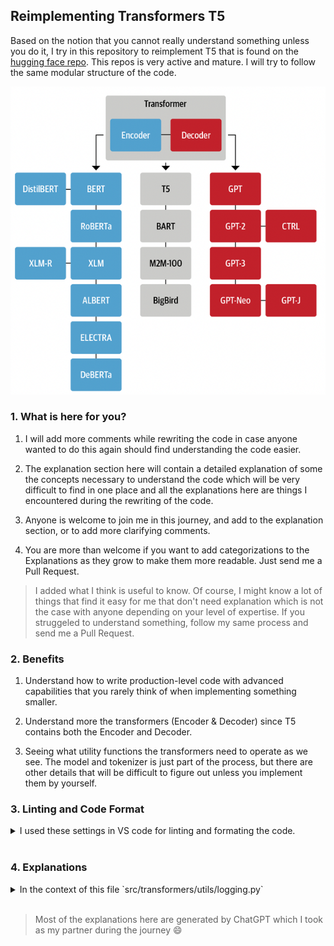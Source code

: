 ## Reimplementing Transformers T5

Based on the notion that you cannot really understand something unless you do it, I try in this repository to reimplement T5 that is found on the [hugging face repo](https://github.com/huggingface/transformers). This repos is very active and mature. I will try to follow the same modular structure of the code.

![Transformers Tree](Transformers_Tree.png)

### 1. What is here for you?

1. I will add more comments while rewriting the code in case anyone wanted to do this again should find understanding the code easier.

2. The explanation section here will contain a detailed explanation of some the concepts necessary to understand the code which will be very difficult to find in one place and all the explanations here are things I encountered during the rewriting of the code.

3. Anyone is welcome to join me in this journey, and add to the explanation section, or to add more clarifying comments.

4. You are more than welcome if you want to add categorizations to the Explanations as they grow to make them more readable. Just send me a Pull Request.

> I added what I think is useful to know. Of course, I might know a lot of things that find it easy for me that don't need explanation which is not the case with anyone depending on your level of expertise. If you struggeled to understand something, follow my same process and send me a Pull Request.

### 2. Benefits

1. Understand how to write production-level code with advanced capabilities that you rarely think of when implementing something smaller.

2. Understand more the transformers (Encoder & Decoder) since T5 contains both the Encoder and Decoder.

3. Seeing what utility functions the transformers need to operate as we see. The model and tokenizer is just part of the process, but there are other details that will be difficult to figure out unless you implement them by yourself.

### 3. Linting and Code Format

<details>

<summary> I used these settings in VS code for linting and formating the code. </summary>

```
{
    "workbench.colorTheme": "Quiet Light",
    "editor.fontSize": 15,
    "editor.formatOnSave": true,
    "python.linting.enabled": true,
    "python.linting.flake8Enabled": true,
    "python.formatting.provider": "black",
    "python.formatting.blackArgs": [
        "--line-length",
        "100"
    ],
    "isort.args": [
        "--profile",
        "black"
    ],
    "python.linting.flake8Args": [
        "--max-line-length",
        "100",
        "--ignore=W605,E203,W503"
    ],
    "[python]": {
        "editor.codeActionsOnSave": {
            "source.organizeImports": true
        },
        "editor.formatOnType": true
    },
    "python.linting.pylintEnabled": false,
    "python.testing.pytestArgs": [
        "components"
    ],
    "python.testing.unittestEnabled": false,
    "python.testing.pytestEnabled": true,
    "redhat.telemetry.enabled": false
}
```

</details>

<br>

### 4. Explanations

<details>

<summary> In the context of this file `src/transformers/utils/logging.py` </summary>

* `_variable`: In Python, a variable that is prefixed by an underscore (e.g., `_variable`) is considered to be a "private" variable. This is just a convention and does not actually provide any restrictions on access to the variable. It signals to other programmers that the variable should not be accessed directly from outside the class or module in which it is defined, and is intended for internal use only. A similar concept exist with functions like `def _func_name()`.

* `variable_`: In Python, single trailing underscore is used to resolve name conflicts between a variable and a Python keyword or built-in identifier. For example, if you have a variable named `type`, you cannot use it as a variable name in Python because `type` is a keyword in Python. To avoid this issue, you can add a trailing underscore to the variable name, so that it becomes `type_`.

* `__variable`: If a variable is prefixed with two underscores (e.g., `__variable`), Python will mangle the name of the variable by adding a prefix derived from the class name (e.g., `_classname__variable`). This makes it more difficult (but not impossible) to access the variable from outside the class and provides some protection against accidental access.

* `_lock = threading.Lock()`: It is used for synchronizing access to shared resources in a multithreaded environment. A lock is used to ensure that only one thread at a time can execute a particular section of code, thus preventing race conditions.

* `# NOQA`: is used in some linting tools (such as flake8 in Python) to indicate that a particular line of code should not be linted (checked for compliance with coding standards). In this case, the comment is used to prevent the linter from complaining about unused imports, which is often triggered by the fact that some of the imported log levels are not actually used in the code. The `NOQA` stands for "no quality assurance", meaning that the linter should ignore this line and not flag it as a problem. In general, you may choose to import things that are not immediately used in your code for various reasons. *For example, you may be planning on using those imported elements in the future, or you might want to make it easier for others who read your code to understand what modules and elements are available for use.*

* `logging.Handler`: A class in the Python standard library's logging module, which provides a flexible logging system for applications. It is used to send log messages to specific destinations, such as a file, a stream, or a socket.

* `logging.getLogger()`: A logger is used to send log messages of various severity levels to one or more handlers, which are responsible for sending the log messages to their final destinations (e.g. a file, a stream, or a socket). Loggers are organized in a hierarchy based on their names, with the root logger being at the top of the hierarchy and named "root". By calling `logging.getLogger()` with no arguments, you get the root logger, which is the default logger for the entire application. You can also get a logger with a specific name by passing the name as an argument to `logging.getLogger(name)`, which will create a new logger or return an existing one with the same name.

* `global variable`: In Python, the global keyword is used to indicate that a variable is a global variable and can be accessed from anywhere in the code, including inside functions. Without the global keyword, a variable would be treated as a local variable, and any changes to its value would only be visible within the function. By using the global keyword, you can ensure that changes to the value of the variable are visible outside the function as well.

* `with _lock`: This statement is using a lock object (`_lock`) to ensure that only one thread is executed at a time within the block of code following the `with` statement. Locks are used in multithreaded programming to prevent multiple threads from accessing shared resources simultaneously, which can cause data races and other synchronization problems. By acquiring the lock with `with _lock:`, the function guarantees that the rest of the code within the block is executed by only one thread at a time. This ensures that the library root logger is only configured once, even if multiple threads try to access the function simultaneously. This is important because if multiple threads try to configure the library root logger at the same time, it could result in unpredictable behavior, such as log messages being lost or duplicated, or the log handler being added multiple times. The lock ensures that this does not happen by making the function thread-safe.

*  `sys.stderr` Vs `sys.stdout`: `sys.stderr` and `sys.stdout` are both standard streams in Python that represent input and output for the Python interpreter. `sys.stdout` is the standard output stream and is typically used to display normal output from a Python program. This is where print statements, for example, will write their output by default. `sys.stderr`, on the other hand, is the standard error stream and is used to display error messages or other diagnostic information. This stream is separate from `sys.stdout`, and is typically used to report errors or exceptions that occur during program execution. Having both streams separately allows the user to separate normal program output from error messages, which can be useful in a variety of situations.

* `StreamHandler`: Is a type of handler provided by the Python standard library's logging module. `By default, logging.StreamHandler()` sends log messages to the standard error stream, `sys.stderr`. The StreamHandler takes an optional stream argument, which allows you to specify an alternate stream to use instead of `sys.stderr`. However, if the stream argument is not provided, StreamHandler will use `sys.stderr` as the default stream. The default behavior is typical and allows you to easily send log messages to the standard error stream for diagnosis and error reporting.

* `stream_name.flush`: Flushing a stream, such as the default `sys.stderr` in `logging.StreamHandler()`, means that any buffered data is written to the stream immediately, rather than being buffered and written at a later time. It ensures that any buffered data is written to the stream immediately, rather than being held in the buffer. Flushing does not delete messages that have already been written to the stream, but it does make room in the buffer for new messages. By flushing the buffer after each log message, you can ensure that the buffer is always ready to receive new messages and that log messages are written to the stream in a timely manner. In the case of `sys.stderr`, flushing the stream immediately can be useful to ensure that error messages or other important information are written to the stream as soon as possible, rather than being buffered and potentially not being written until later. This can be important in some cases to ensure that critical information is not lost or overlooked. However, flushing a stream too frequently can also have performance implications, as it can slow down the program and reduce efficiency. As with many things in programming, it's a trade-off between ensuring that important information is available immediately and minimizing the performance impact of flushing.

* `library_root_logger.propagate`: The `propagate` attribute in logging is a boolean value that determines whether events from this logger will be passed to its parent logger. If `propagate` is set to `True`, events from this logger will be passed to its parent logger, which could then handle the events. If `propagate` is set to `False`, events from this logger will not be passed to its parent logger, meaning that events will be handled solely by this logger.

* `logging.NOTSET`: A constant used in the Python logging module to set the logging level of a logger to the lowest possible level. The logging levels in Python are defined as constants in the `logging` module and are used to determine which log messages will be processed and which will be ignored. `logging.NOTSET` is a special level that represents the lowest possible level and can be used to turn off all logging. When a logger is set to this level, no log messages will be processed, regardless of the severity.

* `# pylint: disable=unused-argument`: This is a directive to the linting tool `Pylint`, indicating that it should suppress warnings about the arguments in the methods being unused. **But what does a directive mean?** *A directive in a codebase is a special comment that is used to instruct or give information to a specific tool or process that is run on the code. In this case, the directive `# pylint: disable=unused-argument` is a comment that is meant for the linting tool `Pylint`.* **But what does Linting mean?** *Linting is the process of checking a codebase for potential errors, style violations, and other issues. Linting tools, such as Pylint, analyze the code and provide feedback on any issues they find. However, sometimes the linting tool may flag a warning for something that is intentional, and in those cases, the directive # pylint: disable=unused-argument can be used to tell the linting tool to ignore that specific warning.* **But why put code that is not used?** *In the case of the `EmptyTqdm` class, it is designed to be a "drop-in" replacement for the real progress bar library (`tqdm`). This means that, in any code that uses the real progress bar library, the `EmptyTqdm` class can be used in its place without having to modify any other part of the code. The `EmptyTqdm` class has the same interface as the real progress bar library, which allows it to be used interchangeably with the real library, without causing any issues. This makes it a "drop-in" replacement, as it can be easily plugged into the existing code, without having to make any changes to the rest of the system. So the comment `# pylint: disable=unused-argument` is used to suppress warnings from the linting tool `Pylint` about the unused arguments, as these warnings would be false positives in this case.* **Great. But what is the meaning of a drop-in replacement?** *A "drop-in" replacement is a software component that can be used to replace another component in an existing system, without having to modify the rest of the system. In other words, it is a replacement component that can be easily plugged into the existing system and will work in the same way as the original component, without requiring any changes to the rest of the system.*

* `EmptyTqdm` class: This code defines a Python class `EmptyTqdm` that acts as a dummy version of the `tqdm` library, which is a popular library for creating progress bars in Python. The purpose of this class is to provide a placeholder for tqdm that does not display any progress bars or other output, but still provides the same interface as tqdm. This can be useful for situations where the user does not want to display progress bars, but still wants to use code that was written with tqdm. In such situations, instead of failing with an error, the code can use the EmptyTqdm class as a placeholder for the tqdm library, allowing the code to run normally without displaying progress bars. This way, the same code can be used in different environments without having to modify it every time, and it can be more easily adapted to new requirements.

* `from tqdm import auto`: It is a feature of the tqdm library that allows the user to automatically choose between using the actual tqdm library or a dummy version of the library, depending on the environment. The `auto` method is defined in the tqdm library, and it returns either the actual tqdm library or a dummy version of the library, based on certain conditions. For example, it may return a dummy version of the library if the terminal does not support ANSI escape codes, which are used to display the progress bar. By importing the `auto` method, the user can make use of this feature in their own code, so that the code can automatically choose between using the actual tqdm library or a dummy version, depending on the environment. This can simplify the code and make it more flexible and adaptable to different environments.


* `_tqdm_cls` class: This code defines a Python class `_tqdm_cls` that acts as a wrapper for the tqdm library. The purpose of this class is to provide a dynamic way of using either the actual tqdm library or a dummy version of the library, based on the value of the global variable `_tqdm_active`. The class has a `__call__` method, which allows the class to be used as a function, that returns either the actual `tqdm` library or the `EmptyTqdm` class, depending on the value of `_tqdm_active`. The class also has two other methods, `set_lock` and `get_lock`, which call the equivalent methods in the actual tqdm library if `_tqdm_active` is True, or return `None` otherwise. Overall, this code provides a flexible way of using either the actual `tqdm` library or a dummy version of the library, based on the value of `_tqdm_active`. This allows code that uses tqdm to be more easily adapted to different environments, and it also provides a way to temporarily disable `tqdm` progress bars if necessary.

* `AssertionError` vs `ValueError`: Assertions are typically used for internal consistency checks within a program, and they can be disabled globally in Python with the `-O` (optimize) command line switch. In contrast, raising a `ValueError` will explicitly signal to the caller that something has gone wrong with their input or usage of the function, which is more appropriate in some cases.

</details>

<br>

> Most of the explanations here are generated by ChatGPT which I took as my partner during the journey :smile:

